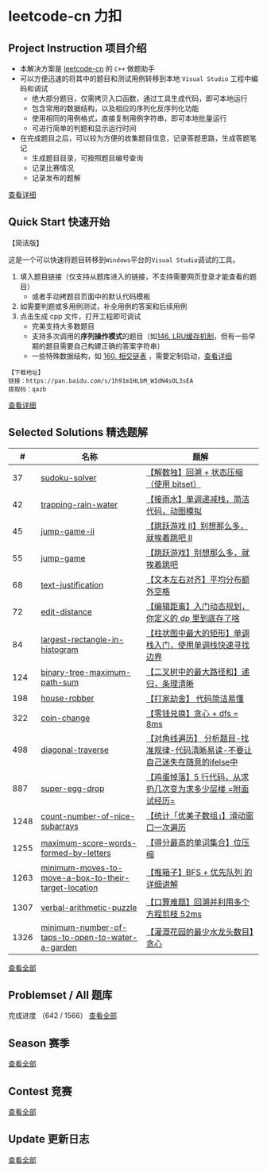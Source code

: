 # leetcode-cn 力扣

## Project Instruction 项目介绍

* 本解决方案是 [leetcode-cn](https://leetcode-cn.com/) 的 `C++` 做题助手
* 可以方便迅速的将其中的题目和测试用例转移到本地 `Visual Studio` 工程中编码和调试
  * 绝大部分题目，仅需拷贝入口函数，通过工具生成代码，即可本地运行
  * 包含常用的数据结构，以及相应的序列化反序列化功能
  * 使用相同的用例格式，直接复制用例字符串，即可本地批量运行
  * 可进行简单的判题和显示运行时间
* 在完成题目之后，可以较为方便的收集题目信息，记录答题思路，生成答题笔记
  * 生成题目目录，可按照题目编号查询
  * 记录比赛情况
  * 记录发布的题解

[查看详细](./Project_Instruction.md)

## Quick Start 快速开始

【简洁版】

这是一个可以快速将题目转移到`Windows`平台的`Visual Studio`调试的工具。

1. 填入题目链接（仅支持从题库进入的链接，不支持需要网页登录才能查看的题目）
   * 或者手动拷题目页面中的默认代码模板
2. 如需要判题或多用例测试，补全用例的答案和后续用例
3. 点击生成 cpp 文件，打开工程即可调试
   * 完美支持大多数题目
   * 支持多次调用的**序列操作模式**的题目（如[146. LRU缓存机制](https://leetcode-cn.com/problems/lru-cache/)，但有一些早期的题目需要自己构建正确的答案字符串）
   * 一些特殊数据结构，如 [160. 相交链表](https://leetcode-cn.com/problems/intersection-of-two-linked-lists/) ，需要定制启动，[查看详细](./Project_Instruction.md)

```
【下载地址】
链接：https://pan.baidu.com/s/1h91m1HLbM_WIdN4sOL3sEA 
提取码：qazb
```

[查看详细](./quickstart/README.md)

## Selected Solutions 精选题解

| #    | 名称    | 题解         |
| ---- | ------- | ----------- |
| 37 | [sudoku-solver](./problems/sudoku-solver) | [【解数独】回溯 + 状态压缩（使用 bitset）](https://leetcode-cn.com/problems/sudoku-solver/solution/37-by-ikaruga/) |
| 42 | [trapping-rain-water](./problems/trapping-rain-water) | [【接雨水】单调递减栈，简洁代码，动图模拟](https://leetcode-cn.com/problems/trapping-rain-water/solution/trapping-rain-water-by-ikaruga/) |
| 45 | [jump-game-ii](./problems/jump-game-ii) | [【跳跃游戏 II】别想那么多，就挨着跳吧 II](https://leetcode-cn.com/problems/jump-game-ii/solution/45-by-ikaruga/) |
| 55 | [jump-game](./problems/jump-game) | [【跳跃游戏】别想那么多，就挨着跳吧](https://leetcode-cn.com/problems/jump-game/solution/55-by-ikaruga/) |
| 68 | [text-justification](./problems/text-justification) | [【文本左右对齐】平均分布额外空格](https://leetcode-cn.com/problems/text-justification/solution/text-justification-by-ikaruga/) |
| 72 | [edit-distance](./problems/edit-distance) | [【编辑距离】入门动态规划，你定义的 dp 里到底存了啥](https://leetcode-cn.com/problems/edit-distance/solution/edit-distance-by-ikaruga/) |
| 84 | [largest-rectangle-in-histogram](./problems/largest-rectangle-in-histogram) | [【柱状图中最大的矩形】单调栈入门，使用单调栈快速寻找边界](https://leetcode-cn.com/problems/largest-rectangle-in-histogram/solution/84-by-ikaruga/) |
| 124 | [binary-tree-maximum-path-sum](./problems/binary-tree-maximum-path-sum) | [【二叉树中的最大路径和】递归，条理清晰](https://leetcode-cn.com/problems/binary-tree-maximum-path-sum/solution/er-cha-shu-zhong-de-zui-da-lu-jing-he-by-ikaruga/) |
| 198 | [house-robber](./problems/house-robber) | [【打家劫舍】 代码简洁易懂](https://leetcode-cn.com/problems/house-robber/solution/da-jia-jie-she-by-ikaruga/) |
| 322 | [coin-change](./problems/coin-change) | [【零钱兑换】贪心 + dfs = 8ms](https://leetcode-cn.com/problems/coin-change/solution/322-by-ikaruga/) |
| 498 | [diagonal-traverse](./problems/diagonal-traverse) | [【对角线遍历】 分析题目-找准规律-代码清晰易读-不要让自己迷失在随意的ifelse中](https://leetcode-cn.com/problems/diagonal-traverse/solution/dui-jiao-xian-bian-li-fen-xi-ti-mu-zhao-zhun-gui-l/) |
| 887 | [super-egg-drop](./problems/super-egg-drop) | [【鸡蛋掉落】5 行代码，从求扔几次变为求多少层楼 =附面试经历=](https://leetcode-cn.com/problems/super-egg-drop/solution/887-by-ikaruga/) |
| 1248 | [count-number-of-nice-subarrays](./problems/count-number-of-nice-subarrays) | [【统计「优美子数组」】滑动窗口一次遍历](https://leetcode-cn.com/problems/count-number-of-nice-subarrays/solution/1248-by-ikaruga/) |
| 1255 | [maximum-score-words-formed-by-letters](./problems/maximum-score-words-formed-by-letters) | [【得分最高的单词集合】位压缩](https://leetcode-cn.com/problems/maximum-score-words-formed-by-letters/solution/5258-by-ikaruga/) |
| 1263 | [minimum-moves-to-move-a-box-to-their-target-location](./problems/minimum-moves-to-move-a-box-to-their-target-location) | [【推箱子】BFS + 优先队列 的 详细讲解](https://leetcode-cn.com/problems/minimum-moves-to-move-a-box-to-their-target-location/solution/1263-by-ikaruga/) |
| 1307 | [verbal-arithmetic-puzzle](./problems/verbal-arithmetic-puzzle) | [【口算难题】回溯并利用多个方程剪枝 52ms](https://leetcode-cn.com/problems/verbal-arithmetic-puzzle/solution/5298-by-ikaruga/) |
| 1326 | [minimum-number-of-taps-to-open-to-water-a-garden](./problems/minimum-number-of-taps-to-open-to-water-a-garden) | [【灌溉花园的最少水龙头数目】贪心](https://leetcode-cn.com/problems/minimum-number-of-taps-to-open-to-water-a-garden/solution/5318-by-ikaruga/) |

[查看全部](./Solutions.md)

## Problemset / All 题库
完成进度 （642 / 1566）
[查看全部](./problemset/all/README.md)

## Season 赛季
[查看全部](./Season.md)

## Contest 竞赛
[查看全部](./Contest.md)

## Update 更新日志
[查看全部](./Update.md)
